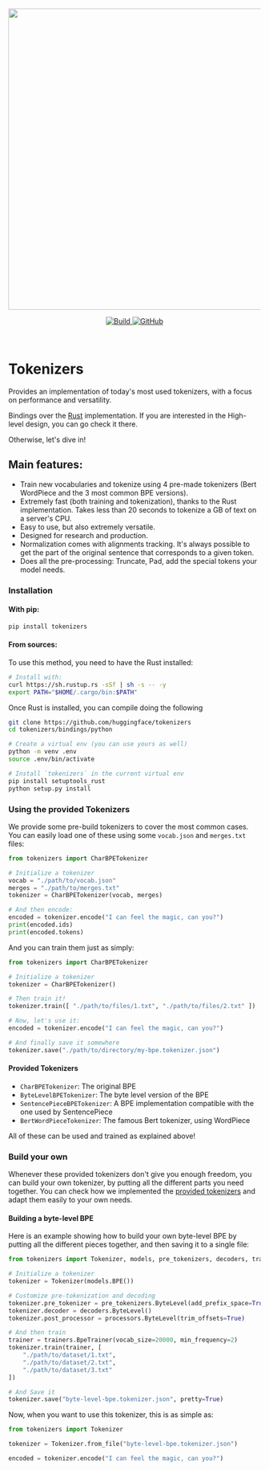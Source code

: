 <p align="center">
    <br>
    <img src="https://huggingface.co/landing/assets/tokenizers/tokenizers-logo.png" width="600"/>
    <br>
<p>
<p align="center">
    <a href="https://badge.fury.io/py/tokenizers">
         <img alt="Build" src="https://badge.fury.io/py/tokenizers.svg">
    </a>
    <a href="https://github.com/huggingface/tokenizers/blob/master/LICENSE">
        <img alt="GitHub" src="https://img.shields.io/github/license/huggingface/tokenizers.svg?color=blue">
    </a>
</p>
<br>

# Tokenizers

Provides an implementation of today's most used tokenizers, with a focus on performance and
versatility.

Bindings over the [Rust](https://github.com/huggingface/tokenizers/tree/master/tokenizers) implementation.
If you are interested in the High-level design, you can go check it there.

Otherwise, let's dive in!

## Main features:

 - Train new vocabularies and tokenize using 4 pre-made tokenizers (Bert WordPiece and the 3
   most common BPE versions).
 - Extremely fast (both training and tokenization), thanks to the Rust implementation. Takes
   less than 20 seconds to tokenize a GB of text on a server's CPU.
 - Easy to use, but also extremely versatile.
 - Designed for research and production.
 - Normalization comes with alignments tracking. It's always possible to get the part of the
   original sentence that corresponds to a given token.
 - Does all the pre-processing: Truncate, Pad, add the special tokens your model needs.

### Installation

#### With pip:

```bash
pip install tokenizers
```

#### From sources:

To use this method, you need to have the Rust installed:

```bash
# Install with:
curl https://sh.rustup.rs -sSf | sh -s -- -y
export PATH="$HOME/.cargo/bin:$PATH"
```

Once Rust is installed, you can compile doing the following

```bash
git clone https://github.com/huggingface/tokenizers
cd tokenizers/bindings/python

# Create a virtual env (you can use yours as well)
python -m venv .env
source .env/bin/activate

# Install `tokenizers` in the current virtual env
pip install setuptools_rust
python setup.py install
```

### Using the provided Tokenizers

We provide some pre-build tokenizers to cover the most common cases. You can easily load one of
these using some `vocab.json` and `merges.txt` files:

```python
from tokenizers import CharBPETokenizer

# Initialize a tokenizer
vocab = "./path/to/vocab.json"
merges = "./path/to/merges.txt"
tokenizer = CharBPETokenizer(vocab, merges)

# And then encode:
encoded = tokenizer.encode("I can feel the magic, can you?")
print(encoded.ids)
print(encoded.tokens)
```

And you can train them just as simply:

```python
from tokenizers import CharBPETokenizer

# Initialize a tokenizer
tokenizer = CharBPETokenizer()

# Then train it!
tokenizer.train([ "./path/to/files/1.txt", "./path/to/files/2.txt" ])

# Now, let's use it:
encoded = tokenizer.encode("I can feel the magic, can you?")

# And finally save it somewhere
tokenizer.save("./path/to/directory/my-bpe.tokenizer.json")
```

#### Provided Tokenizers

 - `CharBPETokenizer`: The original BPE
 - `ByteLevelBPETokenizer`: The byte level version of the BPE
 - `SentencePieceBPETokenizer`: A BPE implementation compatible with the one used by SentencePiece
 - `BertWordPieceTokenizer`: The famous Bert tokenizer, using WordPiece

All of these can be used and trained as explained above!

### Build your own

Whenever these provided tokenizers don't give you enough freedom, you can build your own tokenizer,
by putting all the different parts you need together.
You can check how we implemented the [provided tokenizers](https://github.com/huggingface/tokenizers/tree/master/bindings/python/py_src/tokenizers/implementations) and adapt them easily to your own needs.

#### Building a byte-level BPE

Here is an example showing how to build your own byte-level BPE by putting all the different pieces
together, and then saving it to a single file:

```python
from tokenizers import Tokenizer, models, pre_tokenizers, decoders, trainers, processors

# Initialize a tokenizer
tokenizer = Tokenizer(models.BPE())

# Customize pre-tokenization and decoding
tokenizer.pre_tokenizer = pre_tokenizers.ByteLevel(add_prefix_space=True)
tokenizer.decoder = decoders.ByteLevel()
tokenizer.post_processor = processors.ByteLevel(trim_offsets=True)

# And then train
trainer = trainers.BpeTrainer(vocab_size=20000, min_frequency=2)
tokenizer.train(trainer, [
	"./path/to/dataset/1.txt",
	"./path/to/dataset/2.txt",
	"./path/to/dataset/3.txt"
])

# And Save it
tokenizer.save("byte-level-bpe.tokenizer.json", pretty=True)
```

Now, when you want to use this tokenizer, this is as simple as:

```python
from tokenizers import Tokenizer

tokenizer = Tokenizer.from_file("byte-level-bpe.tokenizer.json")

encoded = tokenizer.encode("I can feel the magic, can you?")
```

